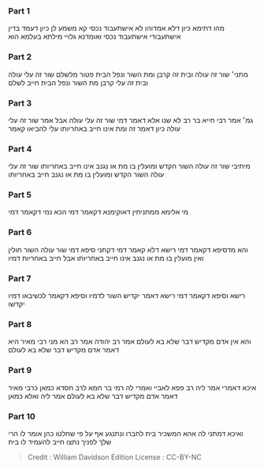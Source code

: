 
### Part 1
מהו דתימא כיון דלא אמדוהו לא אישתעבוד נכסי קא משמע לן כיון דעמד בדין אישתעבודי אישתעבוד נכסי ואומדנא גלויי מילתא בעלמא הוא

### Part 2
מתני׳ שור זה עולה ובית זה קרבן ומת השור ונפל הבית פטור מלשלם שור זה עלי עולה ובית זה עלי קרבן מת השור ונפל הבית חייב לשלם

### Part 3
גמ׳ אמר רבי חייא בר רב לא שנו אלא דאמר דמי שור זה עלי עולה אבל אמר שור זה עלי עולה כיון דאמר זה ומת אינו חייב באחריותו עלי להביאו קאמר

### Part 4
מיתיבי שור זה עולה השור הקדש ומועלין בו מת או נגנב אינו חייב באחריותו שור זה עלי עולה השור הקדש ומועלין בו מת או נגנב חייב באחריותו

### Part 5
מי אלימא ממתניתין דאוקימנא דקאמר דמי הכא נמי דקאמר דמי

### Part 6
והא מדסיפא דקאמר דמי רישא דלא קאמר דמי דקתני סיפא דמי שור עולה השור חולין ואין מועלין בו מת או נגנב אינו חייב באחריותו אבל חייב באחריות דמיו

### Part 7
רישא וסיפא דקאמר דמי רישא דאמר יקדיש השור לדמיו וסיפא דקאמר לכשיבאו דמיו יקדשו

### Part 8
והא אין אדם מקדיש דבר שלא בא לעולם אמר רב יהודה אמר רב הא מני רבי מאיר היא דאמר אדם מקדיש דבר שלא בא לעולם

### Part 9
איכא דאמרי אמר ליה רב פפא לאביי ואמרי לה רמי בר חמא לרב חסדא כמאן כרבי מאיר דאמר אדם מקדיש דבר שלא בא לעולם אמר ליה ואלא כמאן

### Part 10
ואיכא דמתני לה אהא המשכיר בית לחברו ונתנגע אף על פי שחלטו כהן אומר לו הרי שלך לפניך נתצו חייב להעמיד לו בית

>Credit : William Davidson Edition
>License : CC-BY-NC